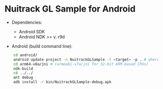 # Nuitrack GL Sample for Android

- Dependencies:
	- Android SDK
	- Android NDK >= v. r9d

- Android (build command line):
```bash
	cd android/
	android update project -n NuitrackGLSample -t <target> -p . # where <target> is target Id from `android list targets` which have API level greater than 14
	cd arm64-v8a/jni # (armeabi-v7a/jni for 32-bit ARM-based CPUs)
	ndk-build
	cd ../../
	ant debug
	adb install -r bin/NuitrackGLSample-debug.apk
```
